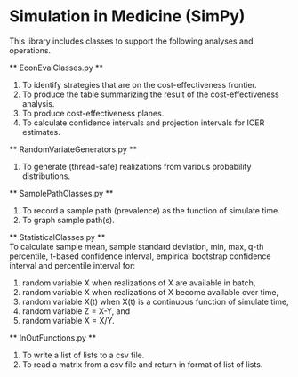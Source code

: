 # Simulation in Medicine (SimPy)

This library includes classes to support the following analyses and operations.

** EconEvalClasses.py **
1. To identify strategies that are on the cost-effectiveness frontier.
2. To produce the table summarizing the result of the cost-effectiveness analysis. 
3. To produce cost-effectiveness planes.
4. To calculate confidence intervals and projection intervals for ICER estimates.

** RandomVariateGenerators.py **
1. To generate (thread-safe) realizations from various probability distributions. 

** SamplePathClasses.py **
1. To record a sample path (prevalence) as the function of simulate time.
2. To graph sample path(s).

** StatisticalClasses.py ** \
To calculate sample mean, sample standard deviation, min, max, q-th percentile, t-based confidence interval, empirical bootstrap confidence interval and percentile interval for:
1. random variable X when realizations of X are available in batch, 
2. random variable X when realizations of X become available over time,
3. random variable X(t) when X(t) is a continuous function of simulate time, 
4. random variable Z = X-Y, and
5. random variable X = X/Y.

** InOutFunctions.py **
1. To write a list of lists to a csv file.
2. To read a matrix from a csv file and return in format of list of lists. 
